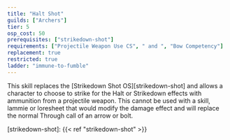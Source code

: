 ```yaml
---
title: "Halt Shot"
guilds: ["Archers"]
tier: 5
osp_cost: 50
prerequisites: ["strikedown-shot"]
requirements: ["Projectile Weapon Use CS", " and ", "Bow Competency"]
replacement: true
restricted: true
ladder: "immune-to-fumble"
---
```

This skill replaces the [Strikedown Shot OS][strikedown-shot] and allows a character to choose to strike for the Halt or Strikedown effects with ammunition from a projectile weapon. This cannot be used with a skill, lammie or loresheet that would modify the damage effect and will replace the normal Through call of an arrow or bolt.

[strikedown-shot]: {{< ref "strikedown-shot" >}}